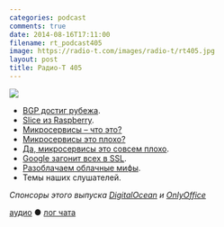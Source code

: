 ```yaml
---
categories: podcast
comments: true
date: 2014-08-16T17:11:00
filename: rt_podcast405
image: https://radio-t.com/images/radio-t/rt405.jpg
layout: post
title: Радио-Т 405
---
```


![](https://radio-t.com/images/radio-t/rt405.jpg)

* [BGP достиг рубежа](http://www.opennet.ru/opennews/art.shtml?num=40384).
* [Slice из Raspberry](http://prsm.tc/52lkwT).
* [Микросервисы – что это?](http://www.activestate.com/blog/2014/08/microservices-and-paas-part-i)
* [Микросервисы это плохо?](http://martinfowler.com/articles/distributed-objects-microservices.html)
* [Да, микросервисы это совсем плохо](http://prsm.tc/CZgSg8).
* [Google загонит всех в SSL](http://prsm.tc/lzltDj).
* [Разоблачаем облачные мифы](http://cloudcomputing.sys-con.com/node/3150161).
* Темы наших слушателей.

_Спонсоры этого выпуска [DigitalOcean](https://www.digitalocean.com) и [OnlyOffice](http://www.onlyoffice.com)_

[аудио](http://cdn.radio-t.com/rt_podcast405.mp3) ● [лог чата](http://chat.radio-t.com/logs/radio-t-405.html)
<audio src="http://cdn.radio-t.com/rt_podcast405.mp3" preload="none"></audio>
